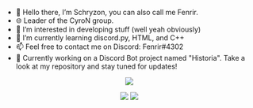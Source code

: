 - 👋 Hello there, I’m Schryzon, you can also call me Fenrir.
- 🌐 Leader of the CyroN group.
- 💭 I’m interested in developing stuff (well yeah obviously)
- 🌱 I’m currently learning discord.py, HTML, and C++
- 📫 Feel free to contact me on Discord: Fenrir#4302
- 🤖 Currently working on a Discord Bot project named "Historia". Take a look at my repository and stay tuned for updates!

<p align="center">
  <img src="https://media.discordapp.net/attachments/878915633448894525/889071088347250728/20210919_165026.jpg">
</p>
<p align="center">
  <img src="https://img.shields.io/static/v1?label=CyroN Leader&message=Schryzon&color=blue&style=for-the-badge">
  <a href="https://discord.gg/QqWCnk6zxw">
    <img src="https://img.shields.io/static/v1?label=Join CyroN&message=Discord&color=blue&style=for-the-badge&logo=discord">
</p>
<!---
Schryzon/Schryzon is a ✨ special ✨ repository because its `README.md` (this file) appears on your GitHub profile.
You can click the Preview link to take a look at your changes.
--->
